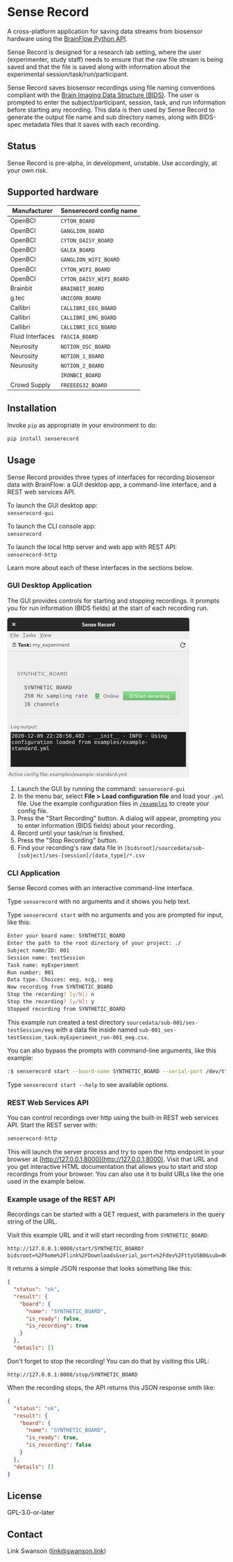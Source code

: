 # Sense Record

A cross-platform application for saving data streams from biosensor hardware using the [BrainFlow Python API](https://brainflow.readthedocs.io/en/stable/UserAPI.html#python-api-reference).

Sense Record is designed for a research lab setting, where the user (experimenter, study staff) needs to ensure that the raw file stream is being saved and that the file is saved along with information about the experimental session/task/run/participant.

Sense Record saves biosensor recordings using file naming conventions compliant with the [Brain Imaging Data Structure (BIDS)](https://bids-specification.readthedocs.io/en/stable/). The user is prompted to enter the subject/participant, session, task, and run information before starting any recording. This data is then used by Sense Record to generate the output file name and sub directory names, along with BIDS-spec metadata files that it saves with each recording.

## Status

Sense Record is pre-alpha, in development, unstable. Use accordingly, at your own risk.

## Supported hardware

| Manufacturer     | Senserecord config name  |
|------------------|--------------------------|
| OpenBCI          | `CYTON_BOARD`            |
| OpenBCI          | `GANGLION_BOARD`         |
| OpenBCI          | `CYTON_DAISY_BOARD`      |
| OpenBCI          | `GALEA_BOARD`            |
| OpenBCI          | `GANGLION_WIFI_BOARD`    |
| OpenBCI          | `CYTON_WIFI_BOARD`       |
| OpenBCI          | `CYTON_DAISY_WIFI_BOARD` |
| Brainbit         | `BRAINBIT_BOARD`         |
| g.tec            | `UNICORN_BOARD`          |
| Callibri         | `CALLIBRI_EEG_BOARD`     |
| Callibri         | `CALLIBRI_EMG_BOARD`     |
| Callibri         | `CALLIBRI_ECG_BOARD`     |
| Fluid Interfaces | `FASCIA_BOARD`           |
| Neurosity        | `NOTION_OSC_BOARD`       |
| Neurosity        | `NOTION_1_BOARD`         |
| Neurosity        | `NOTION_2_BOARD`         |
|                  | `IRONBCI_BOARD`          |
| Crowd Supply     | `FREEEEG32_BOARD`        |

## Installation

Invoke `pip` as appropriate in your environment to do:

```bash
pip install senserecord
```

## Usage

Sense Record provides three types of interfaces for recording biosensor data with BrainFlow: a GUI desktop app, a command-line interface, and a REST web services API.

To launch the GUI desktop app:  
`senserecord-gui`

To launch the CLI console app:  
`senserecord`

To launch the local http server and web app with REST API:  
`senserecord-http`

Learn more about each of these interfaces in the sections below.

### GUI Desktop Application

The GUI provides controls for starting and stopping recordings. It prompts you for run information (BIDS fields) at the start of each recording run.

![Screenshot](screenshot.png)

1. Launch the GUI by running the command: `senserecord-gui`
2. In the menu bar, select **File > Load configuration file** and load your `.yml` file. Use the example configuration files in [`/examples`](examples) to create your config file.
3. Press the "Start Recording" button. A dialog will appear, prompting you to enter information (BIDS fields) about your recording.
4. Record until your task/run is finished.
5. Press the "Stop Recording" button.
6. Find your recording's raw data file in `[bidsroot]/sourcedata/sub-[subject]/ses-[session]/[data_type]/*.csv`

### CLI Application

Sense Record comes with an interactive command-line interface.

Type `senserecord` with no arguments and it shows you help text.

Type `senserecord start` with no arguments and you are prompted for input, like this:

```bash
Enter your board name: SYNTHETIC_BOARD
Enter the path to the root directory of your project: ./
Subject name/ID: 001
Session name: testSession
Task name: myExperiment
Run number: 001
Data type. Choices: eeg, ecg,: eeg
Now recording from SYNTHETIC_BOARD
Stop the recording? [y/N]: n
Stop the recording? [y/N]: y
Stopped recording from SYNTHETIC_BOARD
```

This example run created a test directory `sourcedata/sub-001/ses-testSession/eeg` with a data file inside named `sub-001_ses-testSession_task-myExperiment_run-001_eeg.csv`.

You can also bypass the prompts with command-line arguments, like this example:

```bash
:$ senserecord start --board-name SYNTHETIC_BOARD --serial-port /dev/ttyUSB0 --bidsroot /home/myuser/my_experiment_dir --sub 001 --ses mySession --task myTask --run 001 --data-type eeg
```

Type `senserecord start --help` to see available options.

### REST Web Services API

You can control recordings over http using the built-in REST web services API. Start the REST server with:

```bash
senserecord-http
```

This will launch the server process and try to open the http endpoint in your browser at [http://127.0.0.1:8000](http://127.0.0.1:8000). Visit that URL and you get interactive HTML documentation that allows you to start and stop recordings from your browser. You can also use it to build URLs like the one used in the example below.

### Example usage of the REST API

Recordings can be started with a GET request, with parameters in the query string of the URL.

Visit this example URL and it will start recording from `SYNTHETIC_BOARD`:

```
http://127.0.0.1:8000/start/SYNTHETIC_BOARD?bidsroot=%2Fhome%2Flink%2FDownloads&serial_port=%2Fdev%2FttyUSB0&sub=001&ses=default&task=default&run=001&data_type=eeg&modality=eeg
```

It returns a simple JSON response that looks something like this:

```json
{
  "status": "ok",
  "result": {
    "board": {
      "name": "SYNTHETIC_BOARD",
      "is_ready": false,
      "is_recording": true
    }
  },
  "details": []
```

Don't forget to stop the recording! You can do that by visiting this URL:

```
http://127.0.0.1:8000/stop/SYNTHETIC_BOARD
```

When the recording stops, the API returns this JSON response smth like:

```json
{
  "status": "ok",
  "result": {
    "board": {
      "name": "SYNTHETIC_BOARD",
      "is_ready": true,
      "is_recording": false
    }
  },
  "details": []
}
```

## License

GPL-3.0-or-later

## Contact

Link Swanson (link@swanson.link)
